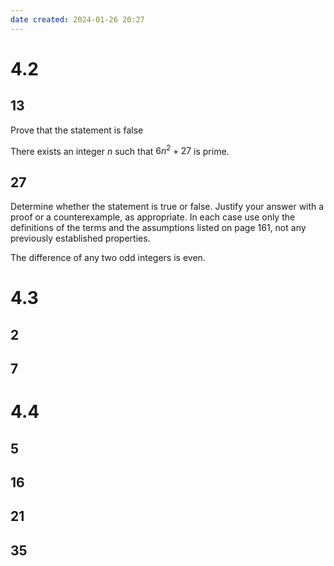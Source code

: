 ```yaml
---
date created: 2024-01-26 20:27
---
```


# 4.2

## 13

Prove that the statement is false

There exists an integer $n$ such that $6n^2+27$ is prime.

## 27

Determine whether the statement is true or false. Justify your answer with a proof or a counterexample, as appropriate. In each case use only the definitions of the terms and the assumptions listed on page 161, not any previously established properties.

The difference of any two odd integers is even.

# 4.3

## 2



## 7

# 4.4

## 5

## 16

## 21

## 35
